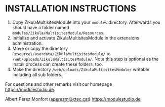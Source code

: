 # INSTALLATION INSTRUCTIONS

1. Copy ZikulaMultisitesModule into your `modules` directory. Afterwards you should have a folder named `modules/Zikula/MultisitesModule/Resources`.
2. Initialize and activate ZikulaMultisitesModule in the extensions administration.
3. Move or copy the directory `Resources/userdata/ZikulaMultisitesModule/` to `/web/uploads/ZikulaMultisitesModule/`.
   Note this step is optional as the install process can create these folders, too.
4. Make the directory `/web/uploads/ZikulaMultisitesModule/` writable including all sub folders.

For questions and other remarks visit our homepage https://modulestudio.de.

Albert Pérez Monfort (aperezm@xtec.cat)
https://modulestudio.de

